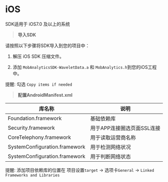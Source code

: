 # iOS

SDK适用于 iOS7.0 及以上的系统    

> **导入SDK**

请按照以下步骤将SDK导入到您的项目中：

 1. 解压 iOS SDK 压缩文件。

 2. 添加 ```MobAnalyticsSDK-WaveletData.a``` 和 ```MobAnalytics.h```到您的iOS工程中。

 提醒: 勾选 ```Copy items if needed```


> **配置AndroidManifest.xml**

| **库名称** | **说明** |
| -- | -- |
| Foundation.framework	 | 基础依赖库|
| Security.framework	 | 用于APP连接圈选页面SSL连接|
| CoreTelephony.framework| 用于读取运营商名称|
| SystemConfiguration.framework| 用于检测网络状况|
| SystemConfiguration.framework| 用于判断网络状态|

提醒: 添加项目依赖库的位置在 项目设置```target``` -> 选项卡```General``` -> ```Linked Frameworks and Libraries```